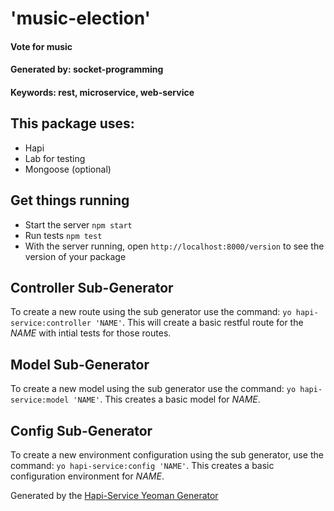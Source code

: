 # 'music-election'
#### Vote for music
#### Generated by: socket-programming
#### Keywords: rest, microservice, web-service

## This package uses:

* Hapi
* Lab for testing
* Mongoose (optional)

## Get things running

* Start the server `npm start`
* Run tests `npm test`
* With the server running, open `http://localhost:8000/version` to see the version of your package

## Controller Sub-Generator

To create a new route using the sub generator use the command: `yo hapi-service:controller 'NAME'`. This will create a basic restful route for the _NAME_ with intial tests for those routes.

## Model Sub-Generator

To create a new model using the sub generator use the command: `yo hapi-service:model 'NAME'`. This creates a basic model for _NAME_.

## Config Sub-Generator

To create a new environment configuration using the sub generator, use the command: `yo hapi-service:config 'NAME'`. This creates a basic configuration environment for _NAME_.


Generated by the [Hapi-Service Yeoman Generator](https://github.com/normative/generator-hapi-service)
